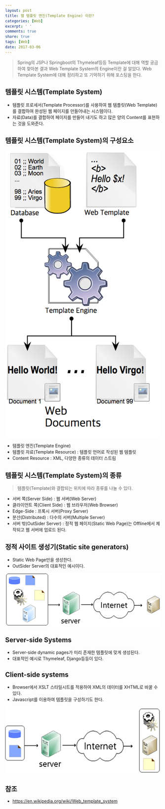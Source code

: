 ```yaml
---
layout: post
title: 웹 템플릿 엔진(Template Engine) 이란?
categories: [Web]
excerpt: ' '
comments: true
share: true
tags: [Web]
date: 2017-03-06
---
```


> Spring의 JSP나 Springboot의 Thymeleaf등등 Template에 대해 역할 궁금하여 찾아본 결과 Web Template System의 Engine이란 걸 알았다. Web Template System에 대해 정리하고 또 기억하기 위해 포스팅을 한다.

## 템플릿 시스템(Template System)

- 템플릿 프로세서(Template Processor)를 사용하여 웹 템플릿(Web Template)를 결합하여 완성된 웹 페이지를 만들어내는 시스템이다.
- 자료(Data)를 결합하여 페이지를 만들어 내기도 하고 많은 양의 Content를 표현하는 것을 도와준다.

## 템플릿 시스템(Template System)의 구성요소

![No Image](/assets/posts/20170306/1.PNG)

- 템플릿 엔진(Template Engine)
- 템플릿 자료(Template Resource) : 템플릿 언어로 작성된 웹 템플릿
- Content Resource : XML, 다양한 종류의 데이터 스트림

## 템플릿 시스템(Template System)의 종류

> 템플릿(Template)와 결합되는 위치에 따라 종류를 나눌 수 있다.

- 서버 쪽(Server Side) : 웹 서버(Web Server)
- 클라이언트 쪽(Client Side) : 웹 브라우저(Web Browser)
- Edge-Side : 프록시 서버(Proxy Server)
- 분산(Distributed) : 다수의 서버(Multiple Server)
- 서버 밖(OutSider Server) : 정적 웹 페이지(Static Web Page)는 Offline에서 제작되고 웹 서버에 업로드 된다.

## 정적 사이트 생성기(Static site generators)

- Static Web Page만을 생성한다.
- OutSider Server의 대표적인 예시이다.

![No Image](/assets/posts/20170306/2.PNG)

## Server-side Systems

- Server-side dynamic pages가 미리 존재한 템플릿에 맞게 생성된다.
- 대표적인 예시로 Thymeleaf, Django등등이 있다.

## Client-side systems

- Browser에서 XSLT 스타일시트를 적용하여 XML의 데이터를 XHTML로 바꿀 수 있다.
- Javascript를 이용하여 템플릿을 구성하기도 한다.

![No Image](/assets/posts/20170306/3.PNG)

## 참조

- <https://en.wikipedia.org/wiki/Web_template_system>
